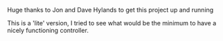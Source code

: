 Huge thanks to Jon and Dave Hylands to get this project up and running

This is a 'lite' version, I tried to see what would be the minimum to have a nicely functioning controller.